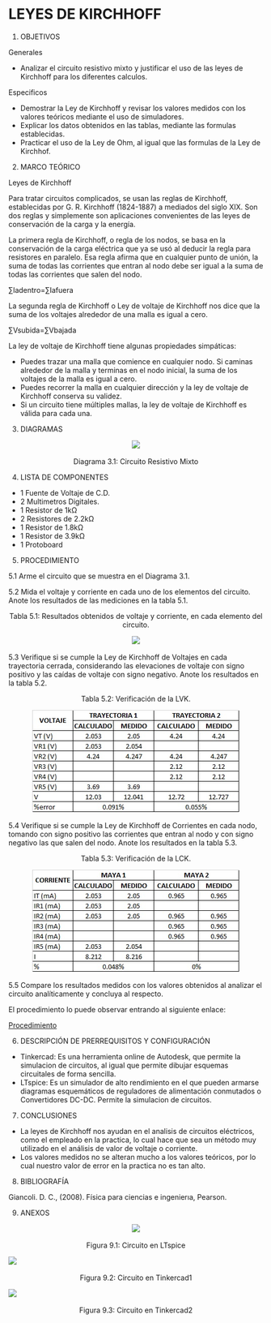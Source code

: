 # LEYES DE KIRCHHOFF

1. OBJETIVOS

Generales

* Analizar el circuito resistivo mixto y justificar el uso de las leyes de Kirchhoff para los diferentes calculos. 

Especificos

* Demostrar la Ley de Kirchhoff  y revisar los valores medidos con los valores teóricos mediante el uso de simuladores. 
* Explicar los datos obtenidos en las tablas, mediante las formulas establecidas.
* Practicar el uso de la Ley de Ohm, al igual que las formulas de la Ley de Kirchhof.

2. MARCO TEÓRICO 

Leyes de Kirchhoff

Para tratar circuitos complicados, se usan las reglas de Kirchhoff, establecidas por G. R. Kirchhoff (1824-1887) a mediados del siglo XIX. Son dos reglas y simplemente son aplicaciones convenientes de las leyes de conservación de la carga y la energía.

La primera regla de Kirchhoff, o regla de los nodos, se basa en la conservación de la carga eléctrica que ya se usó al deducir la regla para resistores en paralelo. Esa regla afirma que en cualquier punto de unión, la suma de todas las corrientes que entran al nodo debe ser igual a la suma de todas las corrientes que salen del nodo.

∑Iadentro=∑Iafuera

La segunda regla de Kirchhoff o Ley de voltaje de Kirchhoff nos dice que la suma de los voltajes alrededor de una malla es igual a cero.

∑Vsubida=∑Vbajada

La ley de voltaje de Kirchhoff tiene algunas propiedades simpáticas:

* Puedes trazar una malla que comience en cualquier nodo. Si caminas alrededor de la malla y terminas en el nodo inicial, la suma de los voltajes de la malla es igual a cero.
* Puedes recorrer la malla en cualquier dirección y la ley de voltaje de Kirchhoff conserva su validez.
* Si un circuito tiene múltiples mallas, la ley de voltaje de Kirchhoff es válida para cada una.

3. DIAGRAMAS

<p align="center">
  <img src="https://github.com/Dillanj2/Informe1/blob/main/Im%C3%A1genes/Circuito%20Resistivo%20Mixto.png">
</p>
<p align="center">
  Diagrama 3.1: Circuito Resistivo Mixto
</p>

4. LISTA DE COMPONENTES

* 1 Fuente de Voltaje de C.D.
* 2 Multimetros Digitales.
* 1 Resistor de 1kΩ
* 2 Resistores de 2.2kΩ
* 1 Resistor de 1.8kΩ
* 1 Resistor de 3.9kΩ
* 1 Protoboard

5. PROCEDIMIENTO

5.1 Arme el circuito que se muestra en el Diagrama 3.1.

5.2 Mida el voltaje y corriente en cada uno de los elementos del circuito. Anote los resultados de las mediciones en la tabla 5.1.

<p align="center">
  Tabla 5.1: Resultados obtenidos de voltaje y corriente, en cada elemento del circuito.
</p>
<p align="center">
  <img src="https://github.com/Dillanj2/Informe1/blob/main/Im%C3%A1genes/Resultados%20obtenidos%20de%20voltaje%20y%20corriente%2C%20en%20cada%20elemento%20del%20circuito..jpeg">
</p>

5.3 Verifique si se cumple la Ley de Kirchhoff de Voltajes en cada trayectoria cerrada, considerando las elevaciones de voltaje con signo positivo y las caídas de voltaje con signo negativo. Anote los resultados en la tabla 5.2.

<p align="center">
  Tabla 5.2: Verificación de la LVK.
</p>
<p align="center">
  <img src="https://github.com/Dillanj2/Informe1/blob/main/Im%C3%A1genes/Verificaci%C3%B3n%20de%20la%20LVK..jpeg">
</p>

5.4 Verifique si se cumple la Ley de Kirchhoff de Corrientes en cada nodo, tomando con signo positivo las corrientes que entran al nodo y con signo negativo las que salen del nodo. Anote los resultados en la tabla 5.3.

<p align="center">
  Tabla 5.3: Verificación de la LCK.
</p>
<p align="center">
  <img src="https://github.com/Dillanj2/Informe1/blob/main/Im%C3%A1genes/Verificaci%C3%B3n%20de%20la%20LCK..jpeg">
</p>

5.5 Compare los resultados medidos con los valores obtenidos al analizar el circuito analíticamente y concluya al respecto.

El procedimiento lo puede observar entrando al siguiente enlace:

<p><a href="https://github.com/Dillanj2/Informe1/blob/main/C%C3%B3digo%20Fuente/Procedimiento_de_Laboratorio.pdf" target="_blank">Procedimiento</a>

6. DESCRIPCIÓN DE PRERREQUISITOS Y CONFIGURACIÓN

* Tinkercad: Es una herramienta online de Autodesk, que permite la simulacion de circuitos, al igual que permite dibujar esquemas circuitales de forma sencilla.
* LTspice: Es un simulador de alto rendimiento en el que pueden armarse diagramas esquemáticos de reguladores de alimentación conmutados o Convertidores DC-DC. Permite la simulacion de circuitos.

7. CONCLUSIONES

* La leyes de Kirchhoff nos ayudan en el analisis de circuitos eléctricos, como el empleado en la practica, lo cual hace que sea un método muy utilizado en el análisis de valor de voltaje o corriente.
* Los valores medidos no se alteran mucho a los valores teóricos, por lo cual nuestro valor de error en la practica no es tan alto.

8. BIBLIOGRAFÍA

Giancoli. D. C., (2008). Física  para  ciencias  e  ingenierıa, Pearson. 

9. ANEXOS

<p align="center">
  <img src="https://github.com/Dillanj2/Informe1/blob/main/Im%C3%A1genes/Circuito%20en%20LTspice.jpeg">
</p>
<p align="center">
  Figura 9.1: Circuito en LTspice
</p

<p align="center">
  <img src="https://github.com/Dillanj2/Informe1/blob/main/Im%C3%A1genes/Circuito%20en%20Tinkercad1.jpeg">
</p>
<p align="center">
  Figura 9.2: Circuito en Tinkercad1
</p

<p align="center">
  <img src="https://github.com/Dillanj2/Informe1/blob/main/Im%C3%A1genes/Circuito%20en%20Tinkercad2.jpeg">
</p>
<p align="center">
  Figura 9.3: Circuito en Tinkercad2
</p

